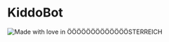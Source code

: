 # KiddoBot

![Made with love in ÖÖÖÖÖÖÖÖÖÖÖÖÖSTERREICH](https://madewithlove.now.sh/at?heart=true&colorA=%23ff0000&colorB=%23800040&template=for-the-badge)
